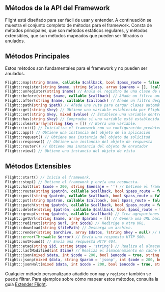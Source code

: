 ## Métodos de la API del Framework

Flight está diseñado para ser fácil de usar y entender. A continuación se muestra el conjunto completo de métodos para el framework. Consta de métodos principales, que son métodos estáticos regulares, y métodos extensibles, que son métodos mapeados que pueden ser filtrados o anulados.

## Métodos Principales

Estos métodos son fundamentales para el framework y no pueden ser anulados.

```php
Flight::map(string $name, callable $callback, bool $pass_route = false) // Crea un método personalizado para el framework.
Flight::register(string $name, string $class, array $params = [], ?callable $callback = null) // Registra una clase a un método del framework.
Flight::unregister(string $name) // Anula el registro de una clase de un método del framework.
Flight::before(string $name, callable $callback) // Añade un filtro antes de un método del framework.
Flight::after(string $name, callable $callback) // Añade un filtro después de un método del framework.
Flight::path(string $path) // Añade una ruta para cargar clases automáticamente.
Flight::get(string $key) // Obtiene una variable establecida por Flight::set().
Flight::set(string $key, mixed $value) // Establece una variable dentro del motor de Flight.
Flight::has(string $key) // Comprueba si una variable está establecida.
Flight::clear(array|string $key = []) // Borra una variable.
Flight::init() // Inicializa el framework con su configuración predeterminada.
Flight::app() // Obtiene una instancia del objeto de la aplicación
Flight::request() // Obtiene una instancia del objeto de solicitud
Flight::response() // Obtiene una instancia del objeto de respuesta
Flight::router() // Obtiene una instancia del objeto de enrutador
Flight::view() // Obtiene una instancia del objeto de vista
```

## Métodos Extensibles

```php
Flight::start() // Inicia el framework.
Flight::stop() // Detiene el framework y envía una respuesta.
Flight::halt(int $code = 200, string $mensaje = '') // Detiene el framework con un código de estado y mensaje opcional.
Flight::route(string $patrón, callable $callback, bool $pass_route = false, string $alias = '') // Mapea un patrón de URL a un callback.
Flight::post(string $patrón, callable $callback, bool $pass_route = false, string $alias = '') // Mapea un patrón de URL de solicitud POST a un callback.
Flight::put(string $patrón, callable $callback, bool $pass_route = false, string $alias = '') // Mapea un patrón de URL de solicitud PUT a un callback.
Flight::patch(string $patrón, callable $callback, bool $pass_route = false, string $alias = '') // Mapea un patrón de URL de solicitud PATCH a un callback.
Flight::delete(string $patrón, callable $callback, bool $pass_route = false, string $alias = '') // Mapea un patrón de URL de solicitud DELETE a un callback.
Flight::group(string $patrón, callable $callback) // Crea agrupaciones para URLs, el patrón debe ser una cadena.
Flight::getUrl(string $name, array $params = []) // Genera una URL basada en un alias de ruta.
Flight::redirect(string $url, int $code) // Redirige a otra URL.
Flight::download(string $filePath) // Descarga un archivo.
Flight::render(string $archivo, array $datos, ?string $key = null) // Renderiza un archivo de plantilla.
Flight::error(Throwable $error) // Envía una respuesta HTTP 500.
Flight::notFound() // Envía una respuesta HTTP 404.
Flight::etag(string $id, string $type = 'string') // Realiza el almacenamiento en caché HTTP ETag.
Flight::lastModified(int $time) // Realiza el almacenamiento en caché HTTP de última modificación.
Flight::json(mixed $data, int $code = 200, bool $encode = true, string $charset = 'utf8', int $option) // Envía una respuesta JSON.
Flight::jsonp(mixed $data, string $param = 'jsonp', int $code = 200, bool $encode = true, string $charset = 'utf8', int $option) // Envía una respuesta JSONP.
Flight::jsonHalt(mixed $data, int $code = 200, bool $encode = true, string $charset = 'utf8', int $option) // Envía una respuesta JSON y detiene el framework.
```

Cualquier método personalizado añadido con `map` y `register` también se puede filtrar. Para ejemplos sobre cómo mapear estos métodos, consulta la guía [Extender Flight](/learn/extending).